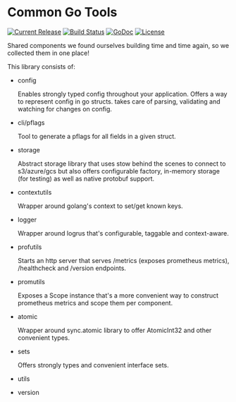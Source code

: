 Common Go Tools
=====================

[![Current Release](https://img.shields.io/github/release/lyft/flytestdlib.svg)](https://github.com/lyft/flytestdlib/releases/latest)
[![Build Status](https://travis-ci.org/lyft/flytestdlib.svg?branch=master)](https://travis-ci.org/lyft/flytestdlib)
[![GoDoc](https://godoc.org/github.com/lyft/flytestdlib?status.svg)](https://godoc.org/github.com/lyft/flytestdlib)
[![License](https://img.shields.io/badge/LICENSE-Apache2.0-ff69b4.svg)](http://www.apache.org/licenses/LICENSE-2.0.html)


Shared components we found ourselves building time and time again, so we collected them in one place!

This library consists of:
 - config

   Enables strongly typed config throughout your application. Offers a way to represent config in go structs. takes care of parsing, validating and watching for changes on config.

 - cli/pflags

   Tool to generate a pflags for all fields in a given struct.

 - storage

   Abstract storage library that uses stow behind the scenes to connect to s3/azure/gcs but also offers configurable factory, in-memory storage (for testing) as well as native protobuf support.

 - contextutils

   Wrapper around golang's context to set/get known keys.

 - logger

   Wrapper around logrus that's configurable, taggable and context-aware.

 - profutils

   Starts an http server that serves /metrics (exposes prometheus metrics), /healthcheck and /version endpoints.

 - promutils

   Exposes a Scope instance that's a more convenient way to construct prometheus metrics and scope them per component.

 - atomic

   Wrapper around sync.atomic library to offer AtomicInt32 and other convenient types.

 - sets

   Offers strongly types and convenient interface sets.

 - utils
 - version
